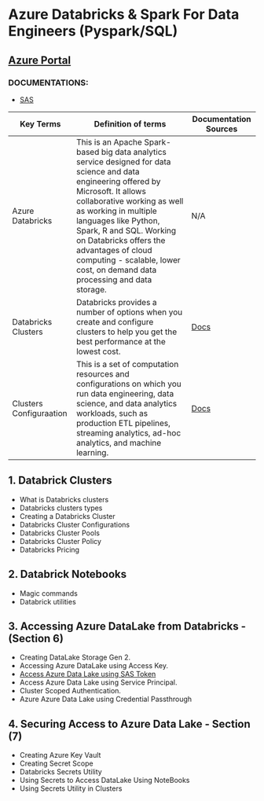 # Azure Databricks & Spark For Data Engineers (Pyspark/SQL)
## [Azure Portal](https://portal.azure.com/#home)
### DOCUMENTATIONS:
- [SAS](https://learn.microsoft.com/en-us/azure/databricks/storage/azure-storage#access-azure-data-lake-storage-gen2-or-blob-storage-using-a-sas-token)

Key Terms | Definition of terms | Documentation Sources |
| ----------- | ----------- |  ----------- |
| Azure Databricks| This is an Apache Spark-based big data analytics service designed for data science and data engineering offered by Microsoft. It allows collaborative working as well as working in multiple languages like Python, Spark, R and SQL. Working on Databricks offers the advantages of cloud computing - scalable, lower cost, on demand data processing and data storage.  |  N/A  |
|Databricks Clusters | Databricks provides a number of options when you create and configure clusters to help you get the best performance at the lowest cost.|  [Docs](https://docs.databricks.com/en/clusters/cluster-config-best-practices.html) |  
|Clusters Configuraation  | This is a set of computation resources and configurations on which you run data engineering, data science, and data analytics workloads, such as production ETL pipelines, streaming analytics, ad-hoc analytics, and machine learning. |  [Docs](https://docs.databricks.com/en/clusters/index.html) |  
## 1. Databrick Clusters
- What is Databricks clusters
- Databricks clusters types
- Creating a Databricks Cluster
- Databricks Cluster Configurations
- Databricks Cluster Pools
- Databricks Cluster Policy
- Databricks Pricing


## 2. Databrick Notebooks
- Magic commands
- Databrick utilities

## 3. Accessing Azure DataLake from Databricks - (Section 6)     
- Creating DataLake Storage Gen 2.
- Accessing Azure DataLake using Access Key.
- [Access Azure Data Lake using SAS Token](https://learn.microsoft.com/en-us/azure/databricks/storage/azure-storage#access-azure-data-lake-storage-gen2-or-blob-storage-using-a-sas-token)
- Access Azure Data Lake using Service Principal.
- Cluster Scoped Authentication.
- Azure Azure Data Lake using Credential Passthrough
  
     
## 4. Securing Access to Azure Data Lake - Section (7)
- Creating Azure Key Vault
- Creating Secret Scope
- Databricks Secrets Utility
- Using Secrets to Access DataLake Using NoteBooks
- Using Secrets Utility in Clusters
